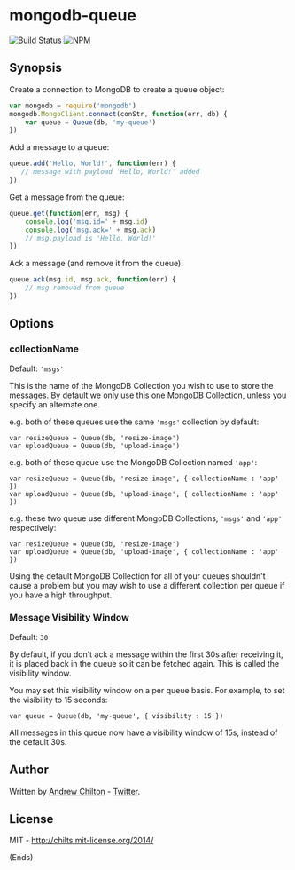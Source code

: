 # mongodb-queue #

[![Build Status](https://travis-ci.org/chilts/mongodb-queue.png)](https://travis-ci.org/chilts/mongodb-queue) [![NPM](https://nodei.co/npm/mongodb-queue.png?mini=true)](https://nodei.co/npm/mongodb-queue/)

## Synopsis ##

Create a connection to MongoDB to create a queue object:

```js
var mongodb = require('mongodb')
mongodb.MongoClient.connect(conStr, function(err, db) {
    var queue = Queue(db, 'my-queue')
})
```

Add a message to a queue:

```js
queue.add('Hello, World!', function(err) {
   // message with payload 'Hello, World!' added
})
```

Get a message from the queue:

```js
queue.get(function(err, msg) {
    console.log('msg.id=' + msg.id)
    console.log('msg.ack=' + msg.ack)
    // msg.payload is 'Hello, World!'
})
```

Ack a message (and remove it from the queue):

```js
queue.ack(msg.id, msg.ack, function(err) {
    // msg removed from queue
})
```

## Options ##

### collectionName ###

Default: `'msgs'`

This is the name of the MongoDB Collection you wish to use to store the messages.
By default we only use this one MongoDB Collection, unless you specify an
alternate one.

e.g. both of these queues use the same `'msgs'` collection by default:

```
var resizeQueue = Queue(db, 'resize-image')
var uploadQueue = Queue(db, 'upload-image')
```

e.g. both of these queue use the MongoDB Collection named `'app'`:

```
var resizeQueue = Queue(db, 'resize-image', { collectionName : 'app' })
var uploadQueue = Queue(db, 'upload-image', { collectionName : 'app' })
```

e.g. these two queue use different MongoDB Collections, `'msgs'` and `'app'` respectively:

```
var resizeQueue = Queue(db, 'resize-image')
var uploadQueue = Queue(db, 'upload-image', { collectionName : 'app' })
```

Using the default MongoDB Collection for all of your queues shouldn't cause a problem
but you may wish to use a different collection per queue if you have a high throughput.

### Message Visibility Window ###

Default: `30`

By default, if you don't ack a message within the first 30s after receiving it,
it is placed back in the queue so it can be fetched again. This is called the
visibility window.

You may set this visibility window on a per queue basis. For example, to set the
visibility to 15 seconds:

```
var queue = Queue(db, 'my-queue', { visibility : 15 })
```

All messages in this queue now have a visibility window of 15s, instead of the
default 30s.

## Author ##

Written by [Andrew Chilton](http://chilts.org/) -
[Twitter](https://twitter.com/andychilton).

## License ##

MIT - http://chilts.mit-license.org/2014/

(Ends)
